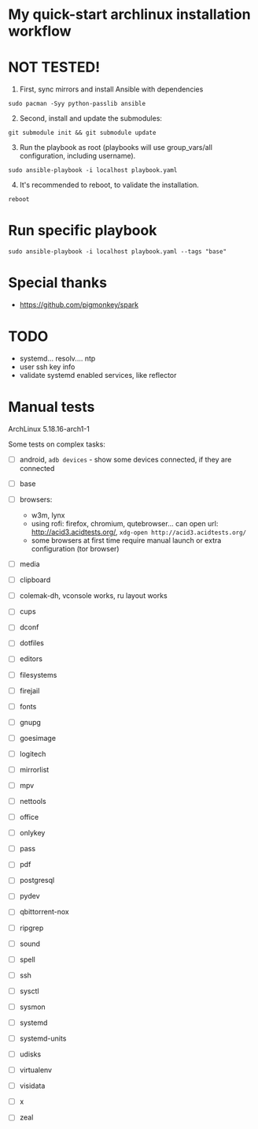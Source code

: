 # My quick-start archlinux installation workflow
# NOT TESTED!

1. First, sync mirrors and install Ansible with dependencies

```shell
sudo pacman -Syy python-passlib ansible
```

2. Second, install and update the submodules:

```shell
git submodule init && git submodule update
```

3. Run the playbook as root (playbooks will use group_vars/all configuration, including username).

```shell
sudo ansible-playbook -i localhost playbook.yaml
```

4. It's recommended to reboot, to validate the installation.

```shell
reboot
```

# Run specific playbook

```shell
sudo ansible-playbook -i localhost playbook.yaml --tags "base"
```

# Special thanks
- https://github.com/pigmonkey/spark

# TODO
- systemd... resolv.... ntp
- user ssh key info
- validate systemd enabled services, like reflector

# Manual tests
ArchLinux 5.18.16-arch1-1 

Some tests on complex tasks:

- [ ] android, `adb devices` - show some devices connected, if they are connected
- [ ] base
 
- [ ] browsers:
  - w3m, lynx 
  - using rofi: firefox, chromium, qutebrowser... can open url: http://acid3.acidtests.org/, `xdg-open http://acid3.acidtests.org/`
  - some browsers at first time require manual launch or extra configuration (tor browser)
- [ ] media
 
- [ ] clipboard
- [ ] colemak-dh, vconsole works, ru layout works
- [ ] cups
- [ ] dconf
- [ ] dotfiles
- [ ] editors
- [ ] filesystems
- [ ] firejail
- [ ] fonts
- [ ] gnupg
- [ ] goesimage
- [ ] logitech
- [ ] mirrorlist
- [ ] mpv
- [ ] nettools
- [ ] office
- [ ] onlykey
- [ ] pass
- [ ] pdf
- [ ] postgresql
- [ ] pydev
- [ ] qbittorrent-nox
- [ ] ripgrep
- [ ] sound
- [ ] spell
- [ ] ssh
- [ ] sysctl
- [ ] sysmon
- [ ] systemd
- [ ] systemd-units
- [ ] udisks
- [ ] virtualenv
- [ ] visidata
- [ ] x
- [ ] zeal

